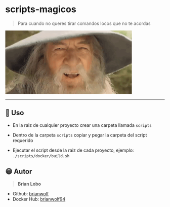 # scripts-magicos

> Para cuando no queres tirar comandos locos que no te acordas

![alt](docs/img/tenor.gif)

---

## :tada: Uso

* En la raiz de cualquier proyecto crear una carpeta llamada `scripts`

* Dentro de la carpeta `scripts` copiar y pegar la carpeta del script requerido

* Ejecutar el script desde la raiz de cada proyecto, ejemplo: 
`./scripts/docker/build.sh`

## :grin: Autor

> **Brian Lobo**

* Github: [brianwolf](https://github.com/brianwolf)
* Docker Hub:  [brianwolf94](https://hub.docker.com/u/brianwolf94)
